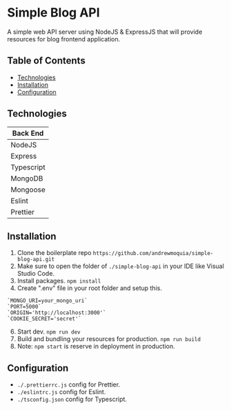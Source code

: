 # Simple Blog API
A simple web API server using NodeJS & ExpressJS that will provide resources for blog frontend application. 

## Table of Contents
* [Technologies](#technologies)
* [Installation](#installation)
* [Configuration](#configuration)

## Technologies
|  Back End   |
| ------------|
| NodeJS      |
| Express     | 
| Typescript  |
| MongoDB     |
| Mongoose    |
| Eslint      | 
| Prettier    |

## Installation
1. Clone the boilerplate repo
`https://github.com/andrewmoquia/simple-blog-api.git`
2. Make sure to open the folder of `./simple-blog-api` in your IDE like Visual Studio Code.
3. Install packages.
`npm install`
4. Create ".env" file in your root folder and setup this.
```
`MONGO_URI=your_mongo_uri`
`PORT=5000`
`ORIGIN='http://localhost:3000'`
`COOKIE_SECRET='secret'`
```
6. Start dev.
`npm run dev`
7. Build and bundling your resources for production.
`npm run build`
8. Note: `npm start` is reserve in deployment in production.

## Configuration
- `./.prettierrc.js` config for Prettier.
- `./eslintrc.js` config for Eslint.
- `./tsconfig.json` config for Typescript.
